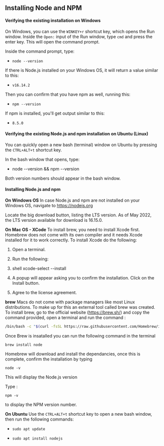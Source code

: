 ## Installing Node and NPM

#### Verifying the existing installation on Windows

On Windows, you can use the `WINKEY+r` shortcut key, which opens the Run window. Inside the `Open:` input of the Run window, type `cmd` and press the enter key. This will open the command prompt.

Inside the command prompt, type:

- `node --version`

If there is Node.js installed on your Windows OS, it will return a value similar to this:

- `v16.14.2`  

Then you can confirm that you have npm as well, running this:

- `npm --version`  

If npm is installed, you'll get output similar to this:

- `8.5.0`

#### Verifying the existing Node.js and npm installation on Ubuntu (Linux)
You can quickly open a new bash (terminal) window on Ubuntu by pressing the `CTRL+ALT+t` shortcut key.

In the bash window that opens, type:

- node --version && npm --version

Both version numbers should appear in the bash window.  


#### Installing Node.js and npm

**On Windows OS**
In case Node.js and npm are not installed on your Windows OS, navigate to https://nodejs.org

Locate the big download button, listing the LTS version. As of May 2022, the LTS version available for download is 16.15.0.


**On Mac OS - XCode**
To install brew, you need to install Xcode first. Homebrew does not come with its own compiler and it needs Xcode installed for it to work correctly. To install Xcode do the following:

1. Open a terminal.

2. Run the following: 

3. shell xcode-select --install

4. A popup will appear asking you to confirm the installation. Click on the Install button.

5. Agree to the license agreement.

**brew**
Macs do not come with package managers like most Linux distributions. To make up for this an external tool called brew was created. To install brew, go to the official website  (https://brew.sh/)  and copy the command provided, open a terminal and run the command :
```bash
/bin/bash -c "$(curl -fsSL https://raw.githubusercontent.com/Homebrew/install/HEAD/install.sh)"
```
Once Brew is insatalled you can run the following command in the terminal

`brew install node`

Homebrew will download and install the dependancies, once this is complete, confirm the installation by typing 

`node -v`

This will display the Node.js version

Type :

`npm -v`

to display the NPM version number.

**On Ubuntu**
Use the `CTRL+ALT+t` shortcut key to open a new bash window, then run the following commands:

- `sudo apt update`

- `sudo apt install nodejs`